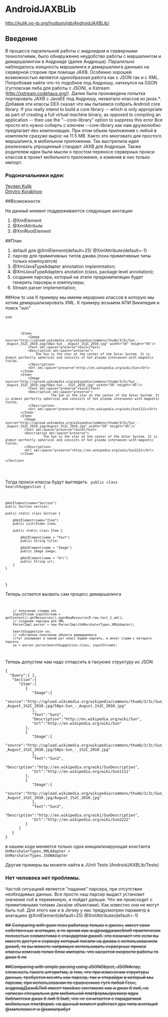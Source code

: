 # AndroidJAXBLib
http://kulik.no-ip.org/hudson/job/AndroidJAXBLib/

## Введение
В процессе паралельной работы с андроидом и серверными технологиями, 
было обнаруженно неудобство работы с маршалингом и демаршалингом в 
Андроиде (далее Андрюша).
Паралельно наблюдалось изящность маршалинга и демаршалинга данныех на серверной стороне 
при помощи JAXB. Особенно хорошей возможностью является однообразная работа как с JSON так и с XML.
Попробовав найти что-то подобное под Андрюшу, наткнулся на GSON (гугловская либа для работы с JSON), 
и Xstream (http://xstream.codehaus.org/). 
Далие была произведена попытка портировать JAXB с JavaEE под Андрюшу, нехватало классов из javax.*.
Добавив эти классы DEX сказал что мы пытаемся собрать Android core library.
If you really intend to build a core library -- which is only appropriate as
part of creating a full virtual machine binary, as opposed to compiling an
application -- then use the "--core-library" option to suppress this error
Все просто его нужно собирть с ключем --core-library как нам дружелюбно предлагает dex компоновщик.
При этом объем приложения с либой в комплекте сразуже вырос на 11.5 МВ. 
Както это многовато для простого маршалинга, в мобильном приложении.
Так выстрелила идея реализовать упрощенный стандарт JAXB для Андрюши.
Также родителем идеи были мысли о простом переносе серверных прокси классов в проект мобильного приложения, 
и изменив в них только импорт.

### Родоначальники идеи:
  [Yevgen Kulik](http://ua.linkedin.com/in/yevgenkulik)<br />
  [Dmytro Korablyov](http://ua.linkedin.com/in/dmytrokorablyov)

##Возможности

На данный момент поддерживаются следующие анотации:
<ol>
  <li> @XmlElement
  <li> @XmlAttribute
  <li> @XmlRootElement
</ol>
  

##План
<ol>
  <li> default для @XmlElement(default=25) @XmlAttribute(default=-1)
  <li> парсер для примитивных типов джава.(пока примитивные типы только компоузятся)
  <li> @XmlJavaTypeAdapter annotation implemntation;<br />
  <li> @XmlJavaTypeAdapters  anotation (class, package level annotation);<br />
  <li> создания парсера, который на этапе предкомпиляции будет генерить парсеры и компоузеры;<br />
  <li> Stream parser implementation;<br />
</ol>

##How to use
К примеру мы имеем иерархию классов в которую мы хотим демаршализировать XML.
К примеру возьмем АПИ Википедии и поиск "sun"
<code>
<SearchSuggestion xmlns="http://opensearch.org/searchsuggest2" version="2.0">
    <Query xml:space="preserve">sun</Query>
    <Section>

            <Item>
                <Image source="http://upload.wikimedia.org/wikipedia/commons/thumb/3/3c/Sun_-_August_1%2C_2010.jpg/50px-Sun_-_August_1%2C_2010.jpg" width="50" height="45"/>
                <Text xml:space="preserve">Sun1</Text>
                <Description xml:space="preserve">
                    The Sun is the star at the center of the Solar System. It is almost perfectly spherical and consists of hot plasma interwoven with magnetic fields.
                </Description>
                <Url xml:space="preserve">http://en.wikipedia.org/wiki/Sun</Url>
            </Item>
            <Item>
                <Image source="http://upload.wikimedia.org/wikipedia/commons/thumb/3/3c/Sun_-_August_1%2C_2010.jpg/50px-Sun_-_1%2C_2010.jpg" width="50" height="45"/>
                <Text xml:space="preserve">Sun2</Text>
                <Description xml:space="preserve">
                            The Sun is the star at the center of the Solar System. It is almost perfectly spherical and consists of hot plasma interwoven with magnetic fields.
                </Description>
                <Url xml:space="preserve">http://en.wikipedia.org/wiki/Sun1111</Url>
            </Item>
            <Item>
              <Image source="http://upload.wikimedia.org/wikipedia/commons/thumb/3/3c/Sun_-_August_1%2C_2010.jpg/August_1%2C_2010.jpg" width="50" height="45"/>
              <Text xml:space="preserve">Sun3</Text>
              <Description xml:space="preserve">
                        The Sun is the star at the center of the Solar System. It is almost perfectly spherical and consists of hot plasma interwoven with magnetic fields.
              </Description>
              <Url xml:space="preserve">http://en.wikipedia.org/wiki/Sun2222</Url>
            </Item>

    </Section>
</SearchSuggestion>
</code>

Тогда прокси классы будут выглядеть
<code>
public class SearchSuggestion {

    @XmlElement(name="Section")
    public Section section;

    public static class Section {
        
        @XmlElement(name="Item")
        public List<Item> item;

        public static class Item {

            @XmlElement(name = "Text")
            public String title;
            
            @XmlElement(name = "Image")
            public Image image;

            @XmlElement(name = "Url")
            public String url;
        }
    }
}
</code>

Теперь остается вызвать сам процесс демаршалинга
<code>
  
        // получение стрима xml
        InputStream inputStream = getContext().getResources().openRawResource(R.raw.test_1_xml);
        // создание парсера для XML
        ParserImpl parser = new ParserImpl(UnMarshalerTypes.XMLAdapter);

        SearchSuggestion se;
        // собственно получение объекта демаршалинга
        //тут указывает в какой рут класс будем парсить, и инпут стрим с которого парсить
        se = parser.parse(SearchSuggestion.class, inputStream);
</code>

Теперь допустим нам надо отпарсить в такуюже структуру из JSON
~~~~~~
{
  "Query":{ },
   "Section":{
      "Item":[
         {
            "Image":{
               "source":"http://upload.wikimedia.org/wikipedia/commons/thumb/3/3c/Sun_-_August_1%2C_2010.jpg/50px-Sun_-_August_1%2C_2010.jpg"
            },
            "Text":"Sun1",
            "Description":"http://en.wikipedia.org/wiki/Sun",
            "Url":"http://en.wikipedia.org/wiki/Sun"
         },
         {
            "Image":{
               "source":"http://upload.wikimedia.org/wikipedia/commons/thumb/3/3c/Sun_-_August_1%2C_2010.jpg/50px-Sun_-_1%2C_2010.jpg"
            },
            "Text":"Sun2",
            "Description":"http://en.wikipedia.org/wiki/SunDescription",
            "Url":"http://en.wikipedia.org/wiki/Sun1111"
         },
         {
            "Image":{
               "source":"http://upload.wikimedia.org/wikipedia/commons/thumb/3/3c/Sun_-_August_1%2C_2010.jpg/August_1%2C_2010.jpg"
            },
            "Text":"Sun3",
            "Description":"http://en.wikipedia.org/wiki/SunDescription",
            "Url":"http://en.wikipedia.org/wiki/Sun2222"
         }
      ]
   }
}
~~~~~~
</code>
</div>

в нашем коде меняется только одна инициализирующая константа<br/>
<code>UnMarshalerTypes.XMLAdapter > UnMarshalerTypes.JSONAdapter</code>

Другие примеры вы можете найти в JUnit Tests  (AndroidJAXBLib/Tests)

### Нет человека нет проблемы.
Частой ситуацией является "падание" парсера, при отсутствии необходимых данных. 
Все просто наш парсер выдаст установит значение null в переменную, и пойдет дальше.
Что же происходит с примитивными типами Java(не объектами). Как известно они не 
могут быть null. Для этого как и в Jersey у нас предусмотрен параметр в анатациях 
@XmlElement(default=25) @XmlAttribute(default=-1)



<del>## Comparing with gson
гсон работаер только с джсон, имеет свои собственные анотации, в то время как андроидджаксблиб практически полностью совместима с стандартом джахб. это означает что если вы имеете доступ к серверу который писали на джава с использованием джахб, то вы можете напрямую использовать серверные прокси классы изменив толко блок импорта. 
что касается скорости работы то джах б ли

<del>##Comparing with simple parsing using JSONObject, JSONArray,
сложность такого алгоритма, в том, что при изменении структуры данных, требуется менять как парсер, так и сторайдж в который мы парсим, при использовании
по сравнениюс гугл либой Гсон, андроидДжахБЛиб имеет такойже синтаксис как и джах б либ, но написан специально для мобильной платформы(размер ядра библиотеки джах б либ 9.5мб, что не сочитается с парадигмой мобильных платформ). на данный момент работает два типа анотаций @хмлелемент и @хмлатрибут</del>
